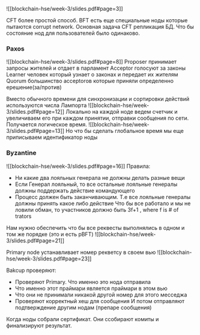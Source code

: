 ![[blockchain-hse/week-3/slides.pdf#page=3]]

CFT более простой способ.
BFT есть еще специальные ноды которые пытаются corrupt network.
Основная задача CFT репликация БД. Что бы состояние нод для пользователей было одинаково.
### Paxos
![[blockchain-hse/week-3/slides.pdf#page=8]]
Proposer принимает запросы жителей и отдает в парламент
Acceptor голосуют за законы
Learner человек который узнает о законах и передает их жителям
Quorum большинство acceptorов которые приняли определенно ерешение(за/против)

Вместо обычного времени для синхронизации и сортировки действий используются числа Лампорта
![[blockchain-hse/week-3/slides.pdf#page=12]]
Локально на каждой ноде ведем счетчик и увеличиваем его при каждом принятии, отправки сообщения по сети.
Получается логическое время.
![[blockchain-hse/week-3/slides.pdf#page=13]]
Но что бы сделать глобальное время мы еще приписываем идентификатор ноды

### Byzantine 
![[blockchain-hse/week-3/slides.pdf#page=16]]
Правила:
* Ни какие два лояльных генерала не должны делать разные вещи
* Если Генерал лояльный, то все остальные лояльные генералы должны поддержать действие командующего
* Процесс должен быть заканчивающим. Т.е все лояльные генералы должны принять какое либо действие
Что бы все работало и мы не ловили обман, то участников должно быть 3f+1 , where f is # of trators 

Нам нужно обеспечить что бы все реквесты выполнялись в одном и том же порядке (это и есть pBFT)
![[blockchain-hse/week-3/slides.pdf#page=21]]

Primary node устанавливает номер рекветсу в своем вью
![[blockchain-hse/week-3/slides.pdf#page=23]]

Bakcup проверяют:
* Проверяют Primary. Что именно это нода отправила
* Что именно этот праймари является праймари в этом вью
* Что они не принимали никакой другой номер для этого месседжа
* Проверяют корректный хеш для сообщения
И потом отправляют подтверждение другим нодам (препаре сообщения)

Когда ноды собрали сертификат. Они ссобирают комиты и финализируют результат.


